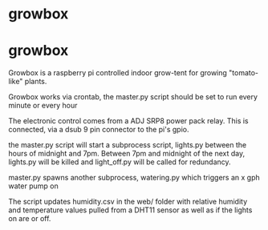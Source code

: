 # growbox
# growbox
Growbox is a raspberry pi controlled indoor grow-tent for growing "tomato-like" plants. 

Growbox works via crontab, the master.py script should be set to run every minute or every hour

The electronic control comes from a ADJ SRP8 power pack relay. This is connected, via a dsub 9 pin connector to the pi's gpio. 

the master.py script will start a subprocess script, lights.py between the hours of midnight and 7pm. Between 7pm and midnight of the next day, lights.py will be killed and light_off.py will be called for redundancy.

master.py spawns another subprocess, watering.py which triggers an x gph water pump on 



The script updates humidity.csv in the web/ folder with relative humidity and temperature values pulled from a DHT11 sensor as well as if the lights on are or off. 

